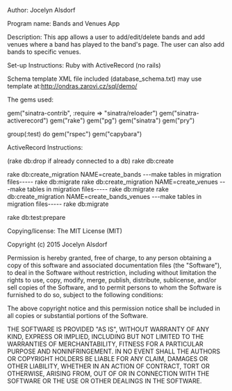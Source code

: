 Author: Jocelyn Alsdorf

Program name: Bands and Venues App

Description: This app allows a user to add/edit/delete bands and add venues where a band has played to the band's page. The user can also add bands to specific venues.

Set-up Instructions: Ruby with ActiveRecord (no rails)

Schema template XML file included (database_schema.txt)
may use template at:http://ondras.zarovi.cz/sql/demo/

The gems used:

gem("sinatra-contrib", :require => "sinatra/reloader")
gem("sinatra-activerecord")
gem("rake")
gem("pg")
gem("sinatra")
gem("pry")

group(:test) do
gem("rspec")
gem("capybara")

ActiveRecord Instructions:

(rake db:drop if already connected to a db)
rake db:create

rake db:create_migration NAME=create_bands
---make tables in migration files-----
rake db:migrate
rake db:create_migration NAME=create_venues
---make tables in migration files-----
rake db:migrate
rake db:create_migration NAME=create_bands_venues
---make tables in migration files-----
rake db:migrate

rake db:test:prepare



Copying/license: The MIT License (MIT)

Copyright (c) 2015 Jocelyn Alsdorf

Permission is hereby granted, free of charge, to any person obtaining a copy of this software and associated documentation files (the "Software"), to deal in the Software without restriction, including without limitation the rights to use, copy, modify, merge, publish, distribute, sublicense, and/or sell copies of the Software, and to permit persons to whom the Software is furnished to do so, subject to the following conditions:

The above copyright notice and this permission notice shall be included in all copies or substantial portions of the Software.

THE SOFTWARE IS PROVIDED "AS IS", WITHOUT WARRANTY OF ANY KIND, EXPRESS OR IMPLIED, INCLUDING BUT NOT LIMITED TO THE WARRANTIES OF MERCHANTABILITY, FITNESS FOR A PARTICULAR PURPOSE AND NONINFRINGEMENT. IN NO EVENT SHALL THE AUTHORS OR COPYRIGHT HOLDERS BE LIABLE FOR ANY CLAIM, DAMAGES OR OTHER LIABILITY, WHETHER IN AN ACTION OF CONTRACT, TORT OR OTHERWISE, ARISING FROM, OUT OF OR IN CONNECTION WITH THE SOFTWARE OR THE USE OR OTHER DEALINGS IN THE SOFTWARE.
